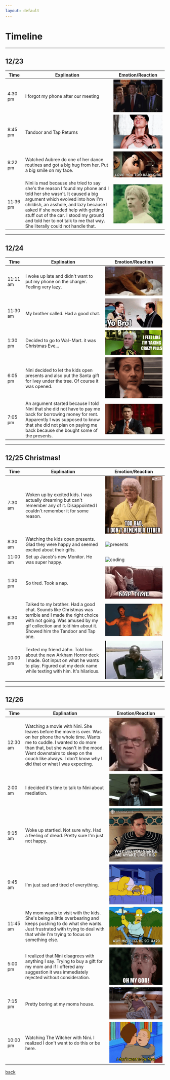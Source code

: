 ```yaml
---
layout: default
---
```


# Timeline

---

## 12/23

| Time     | Explination                                                                                                                                                                                                                                                                                                                                                    | Emotion/Reaction                          |
|----------|----------------------------------------------------------------------------------------------------------------------------------------------------------------------------------------------------------------------------------------------------------------------------------------------------------------------------------------------------------------|-------------------------------------------|
| 4:30 pm  | I forgot my phone after our meeting                                                                                                                                                                                                                                                                                                                            | ![FacePalm](/assets/img/facepalm.gif)     |
| 8:45 pm  | Tandoor and Tap Returns                                                                                                                                                                                                                                                                                                                                        | ![NoRagrets](/assets/img/noragrets.gif)   |
| 9:22 pm  | Watched Aubree do one of her dance  routines and got a big hug from her. Put a big smile on my face.                                                                                                                                                                                                                                                           | ![LoveYouToo](/assets/img/loveYouToo.gif) |
| 11:36 pm | Nini is mad because she tried to say she's the reason I found my phone and I told her she wasn't. It caused a big argument which evolved into how I'm childish,  an asshole, and lazy because I asked if she needed  help with getting stuff out of the car. I stood my  ground and told her to not talk to me that way. She literally could not handle that.  | ![WTF](/assets/img/wtf.gif)               |

---

## 12/24

| Time     | Explination                                                                                                                                                                                                                  | Emotion/Reaction                     |
|----------|------------------------------------------------------------------------------------------------------------------------------------------------------------------------------------------------------------------------------|--------------------------------------|
| 11:11 am | I woke up late and didn't want to put my phone on the charger. Feeling  very lazy.                                                                                                                                           | ![lazy](/assets/img/lazy.gif)        |
| 11:30 am | My brother called. Had a good chat.                                                                                                                                                                                          | ![bro](/assets/img/bro.gif)          |
| 1:30 pm  | Decided to go to Wal-Mart. it was Christmas Eve...                                                                                                                                                                         | ![crazypills](/assets/img/crazy.gif) |
| 6:05 pm  | Nini decided to let the kids open presents and also put the Santa gift for Ivey under the tree. Of course it was opened.                                                                                                     | ![sigh](/assets/img/sigh.gif)        |
| 7:05 pm  | An argument started because I told Nini that she did not have to pay me back for borrowing money for rent. Apparently I was supposed to know that she did not plan on paying me back because she bought some of the presents. | ![waitWhat](/assets/img/wait.gif)    |

---

## 12/25 Christmas!

| Time     | Explination                                                                                                                                                                                                      | Emotion/Reaction                      |
|----------|------------------------------------------------------------------------------------------------------------------------------------------------------------------------------------------------------------------|---------------------------------------|
| 7:30 am  | Woken up by excited kids. I was actually dreaming but can't remember any of it.  Disappointed I couldn't remember it for  some reason.                                                                           | ![remember](/assets/img/remember.gif) |
| 8:30 am  | Watching the kids open presents. Glad they  were happy and seemed excited about their gifts.                                                                                                                     | ![presents](/assets/img/presents.gif) |
| 11:00 am | Set up Jacob's new Monitor. He was super happy.                                                                                                                                                                  | ![coding](/assets/img/coding.gif)     |
| 1:30 pm  | So tired. Took a nap.                                                                                                                                                                                            | ![nap](/assets/img/nap.gif)           |
| 6:30 pm  | Talked to my brother. Had a good chat. Sounds like Christmas was terrible and I made the right choice with not going. Was amused by my gif collection and told him about it. Showed him the Tandoor and Tap one. | ![created](/assets/img/created.gif)   |
| 10:00 pm | Texted my friend John. Told him about the new Arkham  Horror deck I made. Got input on what he wants to play. Figured out my deck name while texting with him. It's  hilarious.                                  | ![laugh](/assets/img/laugh.gif)       |

---

## 12/26 

| Time     | Explination                                                                                                                                                                                                                                                                                 | Emotion/Reaction                      |
|----------|---------------------------------------------------------------------------------------------------------------------------------------------------------------------------------------------------------------------------------------------------------------------------------------------|---------------------------------------|
| 12:30 am | Watching a movie with Nini. She leaves before the movie is over. Was on her phone the whole time. Wants me to cuddle. I wanted to do more than that, but she  wasn't in the mood. Went downstairs to sleep on the  couch like always. I don't know why I did that or what I was expecting.  | ![huh](/assets/img/huh.gif)           |
| 2:00 am  | I decided it's time to talk to Nini about mediation.                                                                                                                                                                                                                                        | ![yeah](/assets/img/yeah.gif)         |
| 9:15 am  | Woke up startled. Not sure why. Had a feeling of dread. Pretty sure I'm just not happy.                                                                                                                                                                                                     | ![startled](/assets/img/startled.gif) |
| 9:45 am  | I'm just sad and tired of everything.                                                                                                                                                                                                                                                       | ![tired](/assets/img/tired.gif)       |
| 11:45 am | My mom wants to visit with the kids. She's being a little  overbearing and keeps pushing to do what she wants. Just  frustrated with trying to deal with that while I'm trying  to focus on something else.                                                                                 | ![hard](/assets/img/hard.gif)         |
| 5:00 pm  | I realized that Nini disagrees with anything I say. Trying  to buy a gift for my mom and if I offered any suggestion it  was immediately rejected without consideration.                                                                                                                    | ![ohMyGod](/assets/img/ohMyGod.gif)   |
| 7:15 pm  | Pretty boring at my moms house.                                                                                                                                                                                                                                                             | ![bored](/assets/img/bored.gif)       |
| 10:00 pm | Watching The Witcher with Nini. I realized I don't want to do this  or be here.                                                                                                                                                                                                             | ![beHere](/assets/img/beHere.gif)     |

[back](./)
